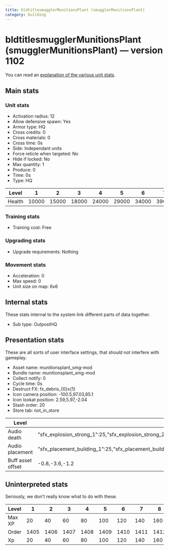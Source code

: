 ```yaml
---
title: bldtitlesmugglerMunitionsPlant (smugglerMunitionsPlant)
category: building
---
```


# bldtitlesmugglerMunitionsPlant (smugglerMunitionsPlant) — version 1102

You can read an [explanation  of the various unit stats](unitexplained.md).

## Main stats

### Unit stats

  * Activation radius: 12
  * Allow defensive spawn: Yes
  * Armor type: HQ
  * Cross credits: 0
  * Cross materials: 0
  * Cross time: 0s
  * Side: Independant units
  * Force reticle when targeted: No
  * Hide if locked: No
  * Max quantity: 1
  * Produce: 0
  * Time: 0s
  * Type: HQ

|Level |1    |2    |3    |4    |5    |6    |7    |8    |9    |10   |
|------|-----|-----|-----|-----|-----|-----|-----|-----|-----|-----|
|Health|10000|15000|18000|24000|29000|34000|39000|44000|49000|54000|


### Training stats

  * Training cost: Free

### Upgrading stats

  * Upgrade requirements: Nothing

### Movement stats

  * Acceleration: 0
  * Max speed: 0
  * Unit size on map: 6x6

## Internal stats

These stats internal to the system link different parts of data together.

  * Sub type: OutpostHQ

## Presentation stats

These are all sorts of user interface settings, that should not interfere with gameplay.

  * Asset name: munitionsplant_smg-mod
  * Bundle name: munitionsplant_smg-mod
  * Collect notify: 0
  * Cycle time: 0s
  * Destruct FX: fx_debris_{0}x{1}
  * Icon camera position: -100.5,97.03,85.1
  * Icon lookat position: 2.59,5.97,-2.04
  * Stash order: 20
  * Store tab: not_in_store

|Level            |1                                                                                                                       |2                                                                                                                       |3                                                                                                                       |4                                                                                                                       |5                                                                                                                       |6                                                                                                                       |7                                                                                                                       |8                                                                                                                       |9                                                                                                                       |10                                                                                                                      |
|-----------------|------------------------------------------------------------------------------------------------------------------------|------------------------------------------------------------------------------------------------------------------------|------------------------------------------------------------------------------------------------------------------------|------------------------------------------------------------------------------------------------------------------------|------------------------------------------------------------------------------------------------------------------------|------------------------------------------------------------------------------------------------------------------------|------------------------------------------------------------------------------------------------------------------------|------------------------------------------------------------------------------------------------------------------------|------------------------------------------------------------------------------------------------------------------------|------------------------------------------------------------------------------------------------------------------------|
|Audio death      |"sfx_explosion_strong_1":25,"sfx_explosion_strong_2":25,"sfx_explosion_strong_3":25,"sfx_explosion_strong_4":195        |"sfx_explosion_strong_1":25,"sfx_explosion_strong_2":25,"sfx_explosion_strong_3":25,"sfx_explosion_strong_4":196        |"sfx_explosion_strong_1":25,"sfx_explosion_strong_2":25,"sfx_explosion_strong_3":25,"sfx_explosion_strong_4":197        |"sfx_explosion_strong_1":25,"sfx_explosion_strong_2":25,"sfx_explosion_strong_3":25,"sfx_explosion_strong_4":198        |"sfx_explosion_strong_1":25,"sfx_explosion_strong_2":25,"sfx_explosion_strong_3":25,"sfx_explosion_strong_4":199        |"sfx_explosion_strong_1":25,"sfx_explosion_strong_2":25,"sfx_explosion_strong_3":25,"sfx_explosion_strong_4":200        |"sfx_explosion_strong_1":25,"sfx_explosion_strong_2":25,"sfx_explosion_strong_3":25,"sfx_explosion_strong_4":201        |"sfx_explosion_strong_1":25,"sfx_explosion_strong_2":25,"sfx_explosion_strong_3":25,"sfx_explosion_strong_4":202        |"sfx_explosion_strong_1":25,"sfx_explosion_strong_2":25,"sfx_explosion_strong_3":25,"sfx_explosion_strong_4":203        |"sfx_explosion_strong_1":25,"sfx_explosion_strong_2":25,"sfx_explosion_strong_3":25,"sfx_explosion_strong_4":204        |
|Audio placement  |"sfx_placement_building_1":25,"sfx_placement_building_2":25,"sfx_placement_building_3":25,"sfx_placement_building_4":195|"sfx_placement_building_1":25,"sfx_placement_building_2":25,"sfx_placement_building_3":25,"sfx_placement_building_4":196|"sfx_placement_building_1":25,"sfx_placement_building_2":25,"sfx_placement_building_3":25,"sfx_placement_building_4":197|"sfx_placement_building_1":25,"sfx_placement_building_2":25,"sfx_placement_building_3":25,"sfx_placement_building_4":198|"sfx_placement_building_1":25,"sfx_placement_building_2":25,"sfx_placement_building_3":25,"sfx_placement_building_4":199|"sfx_placement_building_1":25,"sfx_placement_building_2":25,"sfx_placement_building_3":25,"sfx_placement_building_4":200|"sfx_placement_building_1":25,"sfx_placement_building_2":25,"sfx_placement_building_3":25,"sfx_placement_building_4":201|"sfx_placement_building_1":25,"sfx_placement_building_2":25,"sfx_placement_building_3":25,"sfx_placement_building_4":202|"sfx_placement_building_1":25,"sfx_placement_building_2":25,"sfx_placement_building_3":25,"sfx_placement_building_4":203|"sfx_placement_building_1":25,"sfx_placement_building_2":25,"sfx_placement_building_3":25,"sfx_placement_building_4":204|
|Buff asset offset|-0.8,-3.6,-1.2                                                                                                          |-0.8,-3.6,-1.2                                                                                                          |-0.8,-3.6,-1.2                                                                                                          |-1,-3.6,-1.6                                                                                                            |-1.6,-2.4,-1.6                                                                                                          |-1.6,-2.4,-1.6                                                                                                          |-2,-2.2,-2                                                                                                              |-2.6,-1.8,-2.6                                                                                                          |-2.6,-1.8,-2.6                                                                                                          |-2.6,-1.8,-2.6                                                                                                          |


## Uninterpreted stats

Seriously, we don't really know what to do with these.

|Level |1   |2   |3   |4   |5   |6   |7   |8   |9   |10  |
|------|----|----|----|----|----|----|----|----|----|----|
|Max XP|20  |40  |60  |80  |100 |120 |140 |160 |180 |200 |
|Order |1405|1406|1407|1408|1409|1410|1411|1412|1413|1414|
|Xp    |20  |40  |60  |80  |100 |120 |140 |160 |180 |200 |



